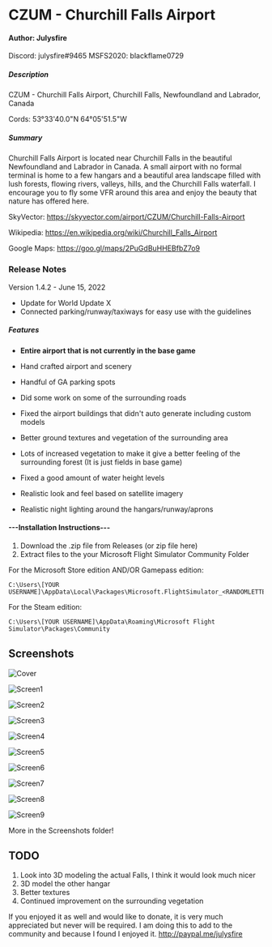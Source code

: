# CZUM - Churchill Falls Airport
#### Author: Julysfire
Discord: julysfire#9465        MSFS2020: blackflame0729

##### Description
CZUM - Churchill Falls Airport, Churchill Falls, Newfoundland and Labrador, Canada

Cords: 53°33'40.0"N 64°05'51.5"W

##### Summary

Churchill Falls Airport is located near Churchill Falls in the beautiful Newfoundland and Labrador in Canada.  A small airport with no formal terminal is home to a few hangars and a beautiful area landscape filled with lush forests, flowing rivers, valleys, hills, and the Churchill Falls waterfall.  I encourage you to fly some VFR around this area and enjoy the beauty that nature has offered here.

SkyVector: <https://skyvector.com/airport/CZUM/Churchill-Falls-Airport>

Wikipedia: <https://en.wikipedia.org/wiki/Churchill_Falls_Airport>

Google Maps: <https://goo.gl/maps/2PuGdBuHHEBfbZ7o9>

### Release Notes

Version 1.4.2 - June 15, 2022

- Update for World Update X
- Connected parking/runway/taxiways for easy use with the guidelines

##### Features

- **Entire airport that is not currently in the base game**

- Hand crafted airport and scenery
- Handful of GA parking spots
- Did some work on some of the surrounding roads
- Fixed the airport buildings that didn't auto generate including custom models
- Better ground textures and vegetation of the surrounding area
- Lots of increased vegetation to make it give a better feeling of the surrounding forest (It is just fields in base game)
- Fixed a good amount of water height levels
- Realistic look and feel based on satellite imagery
- Realistic night lighting around the hangars/runway/aprons

#### ---Installation Instructions---
1. Download the .zip file from Releases (or zip file here)
2. Extract files to the your Microsoft Flight Simulator Community Folder

For the Microsoft Store edition AND/OR Gamepass edition:

	C:\Users\[YOUR USERNAME]\AppData\Local\Packages\Microsoft.FlightSimulator_<RANDOMLETTERS>\LocalCache\Packages\Community
	
For the Steam edition:

	C:\Users\[YOUR USERNAME]\AppData\Roaming\Microsoft Flight Simulator\Packages\Community

## Screenshots

![Cover](Screenshots/cover.PNG)

![Screen1](Screenshots/d1.PNG)

![Screen2](Screenshots/d2.PNG)

![Screen3](Screenshots/d3.PNG)

![Screen4](Screenshots/d4.PNG)

![Screen5](Screenshots/d5.PNG)

![Screen6](Screenshots/d6.PNG)

![Screen7](Screenshots/d7.PNG)

![Screen8](Screenshots/d8.PNG)

![Screen9](Screenshots/d9.PNG)


More in the Screenshots folder!

## TODO

1. Look into 3D modeling the actual Falls, I think it would look much nicer
2. 3D model the other hangar
3. Better textures
4. Continued improvement on the surrounding vegetation


If you enjoyed it as well and would like to donate, it is very much appreciated but never will be required.  I am doing this to add to the community and because I found I enjoyed it.
http://paypal.me/julysfire
